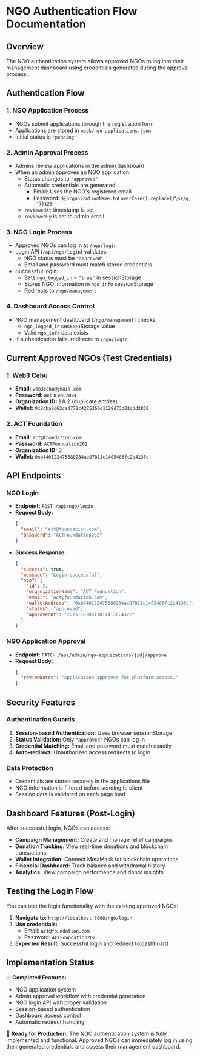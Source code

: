 # NGO Authentication Flow Documentation

## Overview
The NGO authentication system allows approved NGOs to log into their management dashboard using credentials generated during the approval process.

## Authentication Flow

### 1. NGO Application Process
- NGOs submit applications through the registration form
- Applications are stored in `mock/ngo-applications.json`
- Initial status is `"pending"`

### 2. Admin Approval Process
- Admins review applications in the admin dashboard
- When an admin approves an NGO application:
  - Status changes to `"approved"`
  - Automatic credentials are generated:
    - Email: Uses the NGO's registered email
    - Password: `${organizationName.toLowerCase().replace(/\s+/g, '')}123`
  - `reviewedAt` timestamp is set
  - `reviewedBy` is set to admin email

### 3. NGO Login Process
- Approved NGOs can log in at `/ngo/login`
- Login API (`/api/ngo/login`) validates:
  - NGO status must be `"approved"`
  - Email and password must match stored credentials
- Successful login:
  - Sets `ngo_logged_in` = `"true"` in sessionStorage
  - Stores NGO information in `ngo_info` sessionStorage
  - Redirects to `/ngo/management`

### 4. Dashboard Access Control
- NGO management dashboard (`/ngo/management`) checks:
  - `ngo_logged_in` sessionStorage value
  - Valid `ngo_info` data exists
- If authentication fails, redirects to `/ngo/login`

## Current Approved NGOs (Test Credentials)

### 1. Web3 Cebu
- **Email:** `web3cebu@gmail.com`
- **Password:** `Web3Cebu2024`
- **Organization ID:** 1 & 2 (duplicate entries)
- **Wallet:** `0x8cba8d62cad772c4275266d1128d73d02cdd2830`

### 2. ACT Foundation  
- **Email:** `act@foundation.com`
- **Password:** `ACTFoundation202`
- **Organization ID:** 3
- **Wallet:** `0xb440122475580284ae87811c1405486fc2b4135c`

## API Endpoints

### NGO Login
- **Endpoint:** `POST /api/ngo/login`
- **Request Body:**
  ```json
  {
    "email": "act@foundation.com",
    "password": "ACTFoundation202"
  }
  ```
- **Success Response:**
  ```json
  {
    "success": true,
    "message": "Login successful",
    "ngo": {
      "id": 3,
      "organizationName": "ACT Foundation",
      "email": "act@foundation.com",
      "walletAddress": "0xb440122475580284ae87811c1405486fc2b4135c",
      "status": "approved",
      "approvedAt": "2025-10-06T10:14:36.432Z"
    }
  }
  ```

### NGO Application Approval
- **Endpoint:** `PATCH /api/admin/ngo-applications/{id}/approve`
- **Request Body:**
  ```json
  {
    "reviewNotes": "Application approved for platform access."
  }
  ```

## Security Features

### Authentication Guards
1. **Session-based Authentication:** Uses browser sessionStorage
2. **Status Validation:** Only `"approved"` NGOs can log in
3. **Credential Matching:** Email and password must match exactly
4. **Auto-redirect:** Unauthorized access redirects to login

### Data Protection
- Credentials are stored securely in the applications file
- NGO information is filtered before sending to client
- Session data is validated on each page load

## Dashboard Features (Post-Login)

After successful login, NGOs can access:
- **Campaign Management:** Create and manage relief campaigns
- **Donation Tracking:** View real-time donations and blockchain transactions
- **Wallet Integration:** Connect MetaMask for blockchain operations
- **Financial Dashboard:** Track balance and withdrawal history
- **Analytics:** View campaign performance and donor insights

## Testing the Login Flow

You can test the login functionality with the existing approved NGOs:

1. **Navigate to:** `http://localhost:3000/ngo/login`
2. **Use credentials:**
   - Email: `act@foundation.com`
   - Password: `ACTFoundation202`
3. **Expected Result:** Successful login and redirect to dashboard

## Implementation Status

✅ **Completed Features:**
- NGO application system
- Admin approval workflow with credential generation
- NGO login API with proper validation
- Session-based authentication
- Dashboard access control
- Automatic redirect handling

🔄 **Ready for Production:**
The NGO authentication system is fully implemented and functional. Approved NGOs can immediately log in using their generated credentials and access their management dashboard.